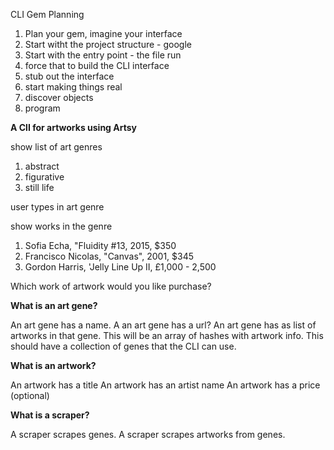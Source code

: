 CLI Gem Planning

1. Plan your gem, imagine your interface
2. Start witht the project structure - google
3. Start with the entry point - the file run
4. force that to build the CLI interface
5. stub out the interface
6. start making things real
7. discover objects
8. program

**A ClI for artworks using Artsy** 

show list of art genres

1. abstract
2. figurative
3. still life

user types in art genre

show works in the genre

1. Sofia Echa, "Fluidity #13, 2015, $350
2. Francisco Nicolas, "Canvas", 2001, $345
3. Gordon Harris, 'Jelly Line Up II, £1,000 - 2,500

Which work of artwork would you like purchase?

**What is an art gene?**

An art gene has a name.
A an art gene has a url?
An art gene has as list of artworks in that gene. This will be an array of hashes with artwork info.
This should have a collection of genes that the CLI can use.

**What is an artwork?**

An artwork has a title
An artwork has an artist name
An artwork has a price (optional)

**What is a scraper?**

A scraper scrapes genes.
A scraper scrapes artworks from genes.